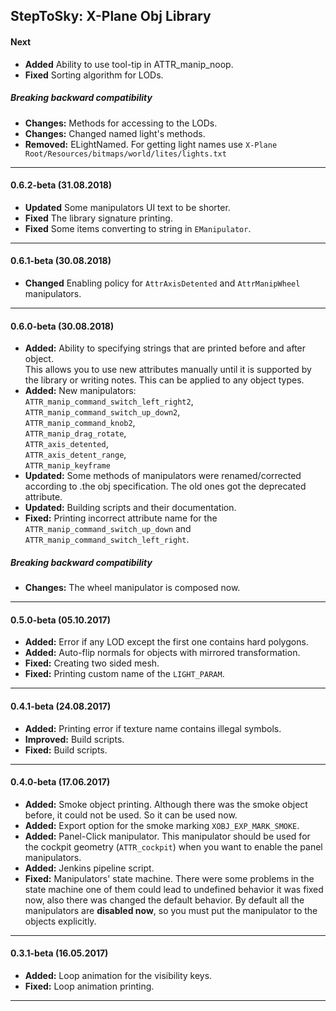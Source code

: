 StepToSky: X-Plane Obj Library
---------------------------------------------------------------------------
#### Next

- **Added** Ability to use tool-tip in ATTR_manip_noop.
- **Fixed** Sorting algorithm for LODs.

##### Breaking backward compatibility
- **Changes:** Methods for accessing to the LODs.
- **Changes:** Changed named light's methods.
- **Removed:** ELightNamed. For getting light names use `X-Plane Root/Resources/bitmaps/world/lites/lights.txt`
 
---------------------------------------------------------------------------
#### 0.6.2-beta (31.08.2018)

- **Updated** Some manipulators UI text to be shorter.
- **Fixed** The library signature printing.
- **Fixed** Some items converting to string in `EManipulator`.

---------------------------------------------------------------------------
#### 0.6.1-beta (30.08.2018)

- **Changed** Enabling policy for `AttrAxisDetented` and `AttrManipWheel` manipulators.  

---------------------------------------------------------------------------
#### 0.6.0-beta (30.08.2018)

- **Added:** Ability to specifying strings that are printed before and after object.  
             This allows you to use new attributes manually until
             it is supported by the library or writing notes.
             This can be applied to any object types.
- **Added:** New manipulators:  
             `ATTR_manip_command_switch_left_right2`,  
             `ATTR_manip_command_switch_up_down2`,  
             `ATTR_manip_command_knob2`,  
             `ATTR_manip_drag_rotate`,  
             `ATTR_axis_detented`,  
             `ATTR_axis_detent_range`,  
             `ATTR_manip_keyframe`
- **Updated:** Some methods of manipulators were renamed/corrected according to .the obj specification. The old ones got the deprecated attribute.
- **Updated:** Building scripts and their documentation.
- **Fixed:** Printing incorrect attribute name for the
             `ATTR_manip_command_switch_up_down` and `ATTR_manip_command_switch_left_right`.
##### Breaking backward compatibility
- **Changes:** The wheel manipulator is composed now.  

---------------------------------------------------------------------------
#### 0.5.0-beta (05.10.2017)

- **Added:** Error if any LOD except the first one contains hard polygons.
- **Added:** Auto-flip normals for objects with mirrored transformation.
- **Fixed:** Creating two sided mesh.
- **Fixed:** Printing custom name of the `LIGHT_PARAM`.

---------------------------------------------------------------------------
#### 0.4.1-beta (24.08.2017)

- **Added:** Printing error if texture name contains illegal symbols.
- **Improved:** Build scripts.
- **Fixed:** Build scripts.

---------------------------------------------------------------------------
#### 0.4.0-beta (17.06.2017)

- **Added:** Smoke object printing. Although there was the smoke object before, 
             it could not be used. So it can be used now.
- **Added:** Export option for the smoke marking `XOBJ_EXP_MARK_SMOKE`.
- **Added:** Panel-Click manipulator. This manipulator should be used for 
             the cockpit geometry (`ATTR_cockpit`) when 
             you want to enable the panel manipulators.
- **Added:** Jenkins pipeline script.
- **Fixed:** Manipulators' state machine. There were some problems in the state machine 
             one of them could lead to undefined behavior it was fixed now, also 
             there was changed the default behavior. 
             By default all the manipulators are **disabled now**, 
             so you must put the manipulator to the objects explicitly.

---------------------------------------------------------------------------
#### 0.3.1-beta (16.05.2017)

- **Added:** Loop animation for the visibility keys.
- **Fixed:** Loop animation printing.

---------------------------------------------------------------------------